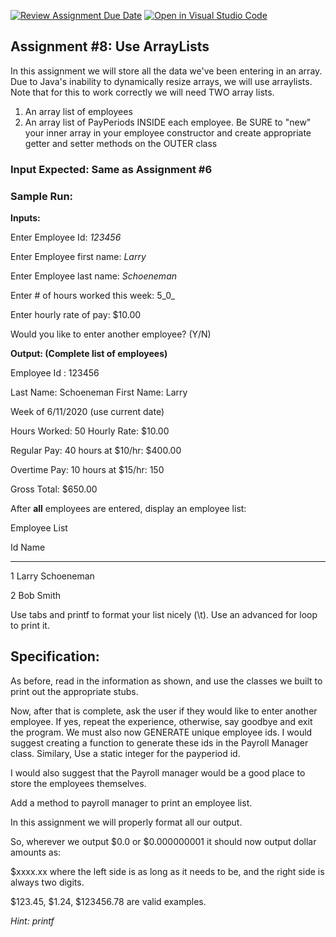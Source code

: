 [![Review Assignment Due Date](https://classroom.github.com/assets/deadline-readme-button-24ddc0f5d75046c5622901739e7c5dd533143b0c8e959d652212380cedb1ea36.svg)](https://classroom.github.com/a/5PBSHaO7)
[![Open in Visual Studio Code](https://classroom.github.com/assets/open-in-vscode-718a45dd9cf7e7f842a935f5ebbe5719a5e09af4491e668f4dbf3b35d5cca122.svg)](https://classroom.github.com/online_ide?assignment_repo_id=11801197&assignment_repo_type=AssignmentRepo)
## Assignment #8: Use ArrayLists

In this assignment we will store all the data we've been entering in an array. Due to Java's inability to dynamically resize arrays, we will use arraylists. Note that for this to work correctly we will need TWO array lists.

1. An array list of employees
2. An array list of PayPeriods INSIDE each employee. Be SURE to "new" your inner array in your employee constructor and create appropriate getter and setter methods on the OUTER class

### Input Expected: Same as Assignment #6

### Sample Run:

**Inputs:**

Enter Employee Id: _123456_

Enter Employee first name: _Larry_

Enter Employee last name: _Schoeneman_

Enter # of hours worked this week: 5_0_

Enter hourly rate of pay: $10.00

Would you like to enter another employee? (Y/N)

**Output: (Complete list of employees)**

Employee Id : 123456

Last Name: Schoeneman First Name: Larry

Week of 6/11/2020 (use current date)

Hours Worked: 50 Hourly Rate: $10.00

Regular Pay: 40 hours at $10/hr: $400.00

Overtime Pay: 10 hours at $15/hr: 150

Gross Total: $650.00

After **all** employees are entered, display an employee list:

Employee List

Id Name

-----------------------------------

1 Larry Schoeneman

2 Bob Smith

Use tabs and printf to format your list nicely (\t). Use an advanced for loop to print it.

## Specification:

As before, read in the information as shown, and use the classes we built to print out the appropriate stubs.

Now, after that is complete, ask the user if they would like to enter another employee. If yes, repeat the experience, otherwise, say goodbye and exit the program. We must also now GENERATE unique employee ids. I would suggest creating a function to generate these ids in the Payroll Manager class. Similary, Use a static integer for the payperiod id.

I would also suggest that the Payroll manager would be a good place to store the employees themselves.

Add a method to payroll manager to print an employee list.

In this assignment we will properly format all our output.

So, wherever we output $0.0 or $0.000000001 it should now output dollar amounts as:

$xxxx.xx where the left side is as long as it needs to be, and the right side is always two digits.

$123.45, $1.24, $123456.78 are valid examples.

_Hint:_ _printf_

